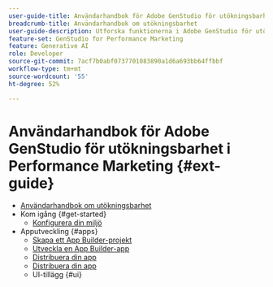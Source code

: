 ```yaml
---
user-guide-title: Användarhandbok för Adobe GenStudio för utökningsbarhet i Performance Marketing
breadcrumb-title: Användarhandbok om utökningsbarhet
user-guide-description: Utforska funktionerna i Adobe GenStudio för utökningsbarhet för ramverk i Performance Marketing.
feature-set: GenStudio for Performance Marketing
feature: Generative AI
role: Developer
source-git-commit: 7acf7b0abf0737701083890a1d6a693bb64ffbbf
workflow-type: tm+mt
source-wordcount: '55'
ht-degree: 52%

---
```



# Användarhandbok för Adobe GenStudio för utökningsbarhet i Performance Marketing {#ext-guide}

+ [Användarhandbok om utökningsbarhet](home.md)
+ Kom igång {#get-started}
   + [Konfigurera din miljö](setup.md)
+ Apputveckling {#apps}
   + [Skapa ett App Builder-projekt](create-project.md)
   + [Utveckla en App Builder-app](create-app.md)
   + [Distribuera din app](deploy-app.md)
   + [Distribuera din app](distribute-app.md)
   + UI-tillägg {#ui}
